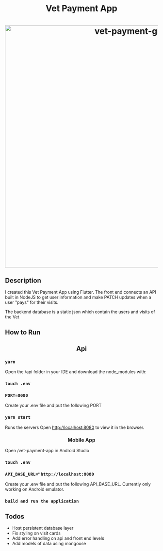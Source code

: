 <h1 align="center">Vet Payment App<h1>

<p align="center">
    <img width="800" src="https://media.giphy.com/media/XOtxbCL6NLcyQxC7rv/giphy.gif" alt="vet-payment-gif" />
</p>


## Description

I created this Vet Payment App using Flutter. The front end connects an API built in NodeJS to get user information and make PATCH updates when a user "pays" for their visits.

The backend database is a static json which contain the users and visits of the Vet

## How to Run

<h2 align="center">Api</h3>

### `yarn`

Open the /api folder in your IDE and download the node_modules with:

### `touch .env`

### `PORT=8080`

Create your .env file and put the following PORT

### `yarn start`

Runs the servers
Open [http://localhost:8080](http://localhost:8080) to view it in the browser.

<h3 align="center">Mobile App</h3>

Open /vet-payment-app in Android Studio

### `touch .env`

### `API_BASE_URL="http://localhost:8080`

Create your .env file and put the following API_BASE_URL. Currently only working on Android emulator.

### `build and run the application`


## Todos

- Host persistent database layer
- Fix styling on visit cards
- Add error handling on api and front end levels
- Add models of data using mongoose
